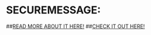 # SECUREMESSAGE:
##[READ MORE ABOUT IT HERE!](http://www.alexmpeterson.com/blog/2017/02/27/securemessage-my-new-django-project/)
##[CHECK IT OUT HERE!](http://amp89.pythonanywhere.com/join/)

